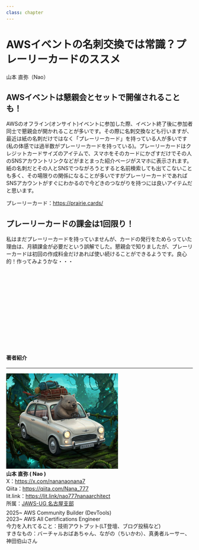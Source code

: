 ```yaml
---
class: chapter
---
```


# AWSイベントの名刺交換では常識？プレーリーカードのススメ


<div class="flush-right">
山本 直弥（Nao）
</div>

## AWSイベントは懇親会とセットで開催されることも！
AWSのオフライン(オンサイト)イベントに参加した際、イベント終了後に参加者同士で懇親会が開かれることが多いです。その際に名刺交換なども行いますが、最近は紙の名刺だけではなく「プレーリーカード」を持っている人が多いです(私の体感では過半数がプレーリーカードを持っている)。プレーリーカードはクレジットカードサイズのアイテムで、スマホをそのカードにかざすだけでその人のSNSアカウントリンクなどがまとまった紹介ページがスマホに表示されます。紙の名刺だとその人とSNSでつながろうとすると名前検索しても出てこないことも多く、その場限りの関係になることが多いですがプレーリーカードであればSNSアカウントがすぐにわかるので今どきのつながりを持つには良いアイテムだと思います。  

プレーリーカード：https://prairie.cards/

## プレーリーカードの課金は1回限り！
私はまだプレーリーカードを持っていませんが、カードの発行をためらっていた理由は、月額課金が必要だという誤解でした。懇親会で知りましたが、プレーリーカードは初回の作成料金だけあれば使い続けることができるようです。良心的！作ってみようかな・・・  
　  
　  
　  
　  
　  
　  
　  
　  
　  
　  
　  



#### 著者紹介

---

<div class="author-profile">
    <img src="images/naosan.jpg" width="60%">
    <div>
        <div>
            <b>山本 直弥 ( Nao )</b></br> 
            X：<a href="https://x.com/nananaonana7">https://x.com/nananaonana7</a></br> 
            Qiita：<a href="https://qiita.com/Nana_777">https://qiita.com/Nana_777</a></br> 
            lit.link：<a href="https://qiita.com/Nana_777">https://lit.link/nao777nanaarchitect</a></br> 
            所属：<a href="https://jawsug-nagoya.connpass.com/">JAWS-UG 名古屋支部</a>
        </div>
    </div>
</div>
<p style="margin-top: 0.5em; margin-bottom: 2em;">
2025~ AWS Community Builder (DevTools) </br> 
2023~ AWS All Certifications Engineer </br> 
今力を入れてること：技術アウトプット(LT登壇、ブログ投稿など) </br> 
すきなもの：バーチャルおばあちゃん、ながの（ちいかわ）、真勇者ルーサー、神田伯山さん </br> 
</p>